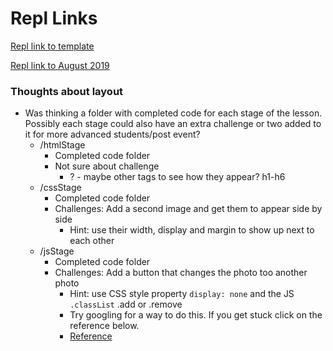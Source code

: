 
# Repl Links

[Repl link to template](https://repl.it/@wley3337/Coding-for-Beginners-Lesson-Plan)


[Repl link to August 2019](https://repl.it/@BGthaOG/beginners-workshop)



### Thoughts about layout

* Was thinking a folder with completed code for each stage of the lesson. Possibly each stage could also have an extra challenge or two added to it for more advanced students/post event? 
    * /htmlStage
        - Completed code folder
        - Not sure about challenge
            - ? - maybe other tags to see how they appear? h1-h6 
    * /cssStage
        - Completed code folder
        - Challenges: Add a second image and get them to appear side by side
            - Hint: use their width, display and margin to show up next to each other
    * /jsStage
        - Completed code folder
        - Challenges: Add a button that changes the photo too another photo
            - Hint: use CSS style property `display: none` and the JS `.classList` .add or .remove
            - Try googling for a way to do this. If  you get stuck click on the reference below.
            - [Reference](https://www.w3schools.com/jsref/prop_element_classlist.asp)
